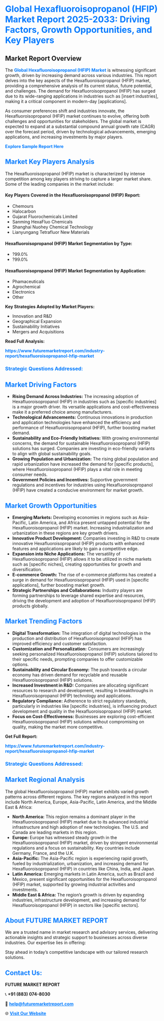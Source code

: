 <h1 style="color: #007BFF;">Global Hexafluoroisopropanol (HFIP) Market Report 2025-2033: Driving Factors, Growth Opportunities, and Key Players</h1>

<section id="overview">
<h2>Market Report Overview</h2>
<p>The <a href="https://www.futuremarketreport.com/industry-report/hexafluoroisopropanol-hfip-market" style="color: #007BFF; text-decoration: none;"><strong>Global Hexafluoroisopropanol (HFIP) Market</strong></a> is witnessing significant growth, driven by increasing demand across various industries. This report delves into the key aspects of the Hexafluoroisopropanol (HFIP) market, providing a comprehensive analysis of its current status, future potential, and challenges. The demand for Hexafluoroisopropanol (HFIP) has surged due to its wide-ranging applications in industries such as [insert industries], making it a critical component in modern-day [applications].</p>
<p>As consumer preferences shift and industries innovate, the Hexafluoroisopropanol (HFIP) market continues to evolve, offering both challenges and opportunities for stakeholders. The global market is expected to expand at a substantial compound annual growth rate (CAGR) over the forecast period, driven by technological advancements, emerging applications, and increasing investments by major players.</p>
</section>

<section id="overview">
<p><a href="https://www.futuremarketreport.com/request-sample/reportId=108373" style="color: #007BFF; text-decoration: none;"><strong>Explore Sample Report Here</strong></a></p>
</section>

<section id="key-players">
<h2 style="color: #007BFF;">Market Key Players Analysis</h2>
<p>The Hexafluoroisopropanol (HFIP) market is characterized by intense competition among key players striving to capture a larger market share. Some of the leading companies in the market include:</p>
<h4>Key Players Covered in the Hexafluoroisopropanol (HFIP) Report:</h4>
<ul><li>Chemours</li><li>Halocarbon</li><li>Gujarat Fluorochemicals Limited</li><li>Sanming HexaFluo Chemicals</li><li>Shanghai Nuohey Chemical Technology</li><li>Lianyungang Tetrafluor New Materials</li></ul>
<h4>Hexafluoroisopropanol (HFIP) Market Segmentation by Type:</h4>
<ul><li>?99.0%</li><li>?99.0%</li></ul>

<h4>Hexafluoroisopropanol (HFIP) Market Segmentation by Application:</h4>
<ul><li>Phamaceuticals</li><li>Agrochemical</li><li>Electronics</li><li>Other</li></ul>
<p><strong>Key Strategies Adopted by Market Players:</strong></p>
<ul>
<li>Innovation and R&D</li>
<li>Geographical Expansion</li>
<li>Sustainability Initiatives</li>
<li>Mergers and Acquisitions</li>
</ul>
</section>

<section>
<p><strong>Read Full Analysis: </strong></p><a href="https://www.futuremarketreport.com/industry-report/hexafluoroisopropanol-hfip-market" style="color: #007BFF; text-decoration: none;"><strong>https://www.futuremarketreport.com/industry-report/hexafluoroisopropanol-hfip-market</strong></a>
<h3 style="color: #007BFF;">Strategic Questions Addressed:</h3>
</section>

<section id="driving-factors">
<h2 style="color: #007BFF;">Market Driving Factors</h2>
<ul>
<li><strong>Rising Demand Across Industries:</strong> The increasing adoption of Hexafluoroisopropanol (HFIP) in industries such as [specific industries] is a major growth driver. Its versatile applications and cost-effectiveness make it a preferred choice among manufacturers.</li>
<li><strong>Technological Advancements:</strong> Continuous innovations in production and application technologies have enhanced the efficiency and performance of Hexafluoroisopropanol (HFIP), further boosting market demand.</li>
<li><strong>Sustainability and Eco-Friendly Initiatives:</strong> With growing environmental concerns, the demand for sustainable Hexafluoroisopropanol (HFIP) solutions has surged. Companies are investing in eco-friendly variants to align with global sustainability goals.</li>
<li><strong>Growing Population and Urbanization:</strong> The rising global population and rapid urbanization have increased the demand for [specific products], where Hexafluoroisopropanol (HFIP) plays a vital role in meeting consumer needs.</li>
<li><strong>Government Policies and Incentives:</strong> Supportive government regulations and incentives for industries using Hexafluoroisopropanol (HFIP) have created a conducive environment for market growth.</li>
</ul>
</section>

<section id="growth-opportunities">
<h2 style="color: #007BFF;">Market Growth Opportunities</h2>
<ul>
<li><strong>Emerging Markets:</strong> Developing economies in regions such as Asia-Pacific, Latin America, and Africa present untapped potential for the Hexafluoroisopropanol (HFIP) market. Increasing industrialization and urbanization in these regions are key growth drivers.</li>
<li><strong>Innovative Product Development:</strong> Companies investing in R&D to create innovative Hexafluoroisopropanol (HFIP) products with enhanced features and applications are likely to gain a competitive edge.</li>
<li><strong>Expansion into Niche Applications:</strong> The versatility of Hexafluoroisopropanol (HFIP) allows it to be utilized in niche markets such as [specific niches], creating opportunities for growth and diversification.</li>
<li><strong>E-commerce Growth:</strong> The rise of e-commerce platforms has created a surge in demand for Hexafluoroisopropanol (HFIP) used in [specific applications], further boosting market growth.</li>
<li><strong>Strategic Partnerships and Collaborations:</strong> Industry players are forming partnerships to leverage shared expertise and resources, driving the development and adoption of Hexafluoroisopropanol (HFIP) products globally.</li>
</ul>
</section>

<section id="trending-factors">
<h2 style="color: #007BFF;">Market Trending Factors</h2>
<ul>
<li><strong>Digital Transformation:</strong> The integration of digital technologies in the production and distribution of Hexafluoroisopropanol (HFIP) has improved efficiency and customer satisfaction.</li>
<li><strong>Customization and Personalization:</strong> Consumers are increasingly seeking personalized Hexafluoroisopropanol (HFIP) solutions tailored to their specific needs, prompting companies to offer customizable options.</li>
<li><strong>Sustainability and Circular Economy:</strong> The push towards a circular economy has driven demand for recyclable and reusable Hexafluoroisopropanol (HFIP) solutions.</li>
<li><strong>Increased Investment in R&D:</strong> Companies are allocating significant resources to research and development, resulting in breakthroughs in Hexafluoroisopropanol (HFIP) technology and applications.</li>
<li><strong>Regulatory Compliance:</strong> Adherence to strict regulatory standards, particularly in industries like [specific industries], is influencing product development and quality in the Hexafluoroisopropanol (HFIP) market.</li>
<li><strong>Focus on Cost-Effectiveness:</strong> Businesses are exploring cost-efficient Hexafluoroisopropanol (HFIP) solutions without compromising on quality, making the market more competitive.</li>
</ul>
</section>

<section>
<p><strong>Get Full Report: </strong></p><a href="https://www.futuremarketreport.com/industry-report/hexafluoroisopropanol-hfip-market" style="color: #007BFF; text-decoration: none;"><strong>https://www.futuremarketreport.com/industry-report/hexafluoroisopropanol-hfip-market</strong></a>
<h3 style="color: #007BFF;">Strategic Questions Addressed:</h3>
</section>


<section id="regional-analysis">
<h2 style="color: #007BFF;">Market Regional Analysis</h2>
<p>The global Hexafluoroisopropanol (HFIP) market exhibits varied growth patterns across different regions. The key regions analyzed in this report include North America, Europe, Asia-Pacific, Latin America, and the Middle East & Africa:</p>
<ul>
<li><strong>North America:</strong> This region remains a dominant player in the Hexafluoroisopropanol (HFIP) market due to its advanced industrial infrastructure and high adoption of new technologies. The U.S. and Canada are leading markets in this region.</li>
<li><strong>Europe:</strong> Europe has witnessed steady growth in the Hexafluoroisopropanol (HFIP) market, driven by stringent environmental regulations and a focus on sustainability. Key countries include Germany, France, and the U.K.</li>
<li><strong>Asia-Pacific:</strong> The Asia-Pacific region is experiencing rapid growth, fueled by industrialization, urbanization, and increasing demand for Hexafluoroisopropanol (HFIP) in countries like China, India, and Japan.</li>
<li><strong>Latin America:</strong> Emerging markets in Latin America, such as Brazil and Mexico, present significant opportunities for the Hexafluoroisopropanol (HFIP) market, supported by growing industrial activities and investments.</li>
<li><strong>Middle East & Africa:</strong> The region’s growth is driven by expanding industries, infrastructure development, and increasing demand for Hexafluoroisopropanol (HFIP) in sectors like [specific sectors].</li>
</ul>
</section>

<footer>
<h2 style="color: #007BFF;">About FUTURE MARKET REPORT</h2>
<p>We are a trusted name in market research and advisory services, delivering actionable insights and strategic support to businesses across diverse industries. Our expertise lies in offering:</p>

<p>Stay ahead in today’s competitive landscape with our tailored research solutions.</p>

<h2 style="color: #007BFF;">Contact Us:</h2>
<p><strong>FUTURE MARKET REPORT</strong></p>
<p>📞 <strong>+91 (883) 074-8030</strong></p>
<p>📧 <strong><a href="mailto:help@futuremarketreport.com" style="color: #007BFF;">help@futuremarketreport.com</a></strong></p>
<p>🌐 <strong><a href="https://www.futuremarketreport.com/" style="color: #007BFF;">Visit Our Website</a></strong></p>
</footer>